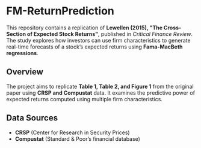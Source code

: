 # FM-ReturnPrediction

This repository contains a replication of **Lewellen (2015), "The Cross-Section of Expected Stock Returns"**, published in *Critical Finance Review*. The study explores how investors can use firm characteristics to generate real-time forecasts of a stock’s expected returns using **Fama-MacBeth regressions**.

## Overview
The project aims to replicate **Table 1, Table 2, and Figure 1** from the original paper using **CRSP and Compustat** data. It examines the predictive power of expected returns computed using multiple firm characteristics.

## Data Sources
- **CRSP** (Center for Research in Security Prices)
- **Compustat** (Standard & Poor’s financial database)
